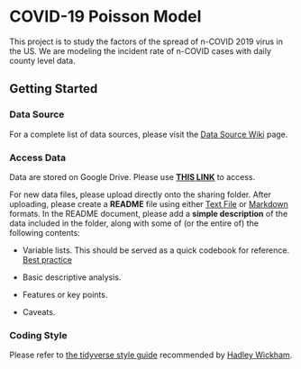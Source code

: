# COVID-19 Poisson Model

This project is to study the factors of the spread of n-COVID 2019 virus in the US. We are modeling the incident rate of n-COVID cases with daily county level data.

## Getting Started

### Data Source

For a complete list of data sources, please visit the [Data Source Wiki](https://github.com/Monica0905/COVID2019-GLM-Model/wiki/Data-Source-Wiki) page.

### Access Data

Data are stored on Google Drive. Please use [**THIS LINK**](https://drive.google.com/drive/folders/1xZDBQJFxCApj7UhAkjtrmrHnOwtgRvye?usp=sharing) to access.

For new data files, please upload directly onto the sharing folder. After uploading, please create a **README** file using either [Text File](https://en.wikipedia.org/wiki/Text_file) or [Markdown](https://en.wikipedia.org/wiki/Markdown) formats. In the README document, please add a **simple description** of the data included in the folder, along with some of (or the entire of) the following contents:

- Variable lists. This should be served as a quick codebook for reference. [Best practice](https://www.census.gov/programs-surveys/nsch/technical-documentation/codebooks.html)

- Basic descriptive analysis.

- Features or key points.

- Caveats.

### Coding Style

Please refer to [the tidyverse style guide](https://style.tidyverse.org/) recommended by [Hadley Wickham](http://hadley.nz/).